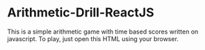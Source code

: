 # Arithmetic-Drill-ReactJS
This is a simple arithmetic game with time based scores written on javascript.
To play, just open this HTML using your browser.
